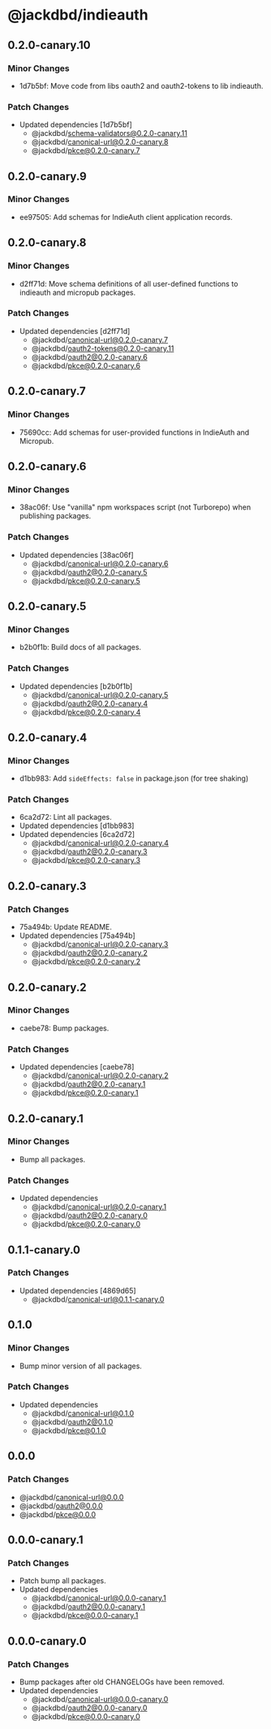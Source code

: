 # @jackdbd/indieauth

## 0.2.0-canary.10

### Minor Changes

- 1d7b5bf: Move code from libs oauth2 and oauth2-tokens to lib indieauth.

### Patch Changes

- Updated dependencies [1d7b5bf]
  - @jackdbd/schema-validators@0.2.0-canary.11
  - @jackdbd/canonical-url@0.2.0-canary.8
  - @jackdbd/pkce@0.2.0-canary.7

## 0.2.0-canary.9

### Minor Changes

- ee97505: Add schemas for IndieAuth client application records.

## 0.2.0-canary.8

### Minor Changes

- d2ff71d: Move schema definitions of all user-defined functions to indieauth and micropub packages.

### Patch Changes

- Updated dependencies [d2ff71d]
  - @jackdbd/canonical-url@0.2.0-canary.7
  - @jackdbd/oauth2-tokens@0.2.0-canary.11
  - @jackdbd/oauth2@0.2.0-canary.6
  - @jackdbd/pkce@0.2.0-canary.6

## 0.2.0-canary.7

### Minor Changes

- 75690cc: Add schemas for user-provided functions in IndieAuth and Micropub.

## 0.2.0-canary.6

### Minor Changes

- 38ac06f: Use "vanilla" npm workspaces script (not Turborepo) when publishing packages.

### Patch Changes

- Updated dependencies [38ac06f]
  - @jackdbd/canonical-url@0.2.0-canary.6
  - @jackdbd/oauth2@0.2.0-canary.5
  - @jackdbd/pkce@0.2.0-canary.5

## 0.2.0-canary.5

### Minor Changes

- b2b0f1b: Build docs of all packages.

### Patch Changes

- Updated dependencies [b2b0f1b]
  - @jackdbd/canonical-url@0.2.0-canary.5
  - @jackdbd/oauth2@0.2.0-canary.4
  - @jackdbd/pkce@0.2.0-canary.4

## 0.2.0-canary.4

### Minor Changes

- d1bb983: Add `sideEffects: false` in package.json (for tree shaking)

### Patch Changes

- 6ca2d72: Lint all packages.
- Updated dependencies [d1bb983]
- Updated dependencies [6ca2d72]
  - @jackdbd/canonical-url@0.2.0-canary.4
  - @jackdbd/oauth2@0.2.0-canary.3
  - @jackdbd/pkce@0.2.0-canary.3

## 0.2.0-canary.3

### Patch Changes

- 75a494b: Update README.
- Updated dependencies [75a494b]
  - @jackdbd/canonical-url@0.2.0-canary.3
  - @jackdbd/oauth2@0.2.0-canary.2
  - @jackdbd/pkce@0.2.0-canary.2

## 0.2.0-canary.2

### Minor Changes

- caebe78: Bump packages.

### Patch Changes

- Updated dependencies [caebe78]
  - @jackdbd/canonical-url@0.2.0-canary.2
  - @jackdbd/oauth2@0.2.0-canary.1
  - @jackdbd/pkce@0.2.0-canary.1

## 0.2.0-canary.1

### Minor Changes

- Bump all packages.

### Patch Changes

- Updated dependencies
  - @jackdbd/canonical-url@0.2.0-canary.1
  - @jackdbd/oauth2@0.2.0-canary.0
  - @jackdbd/pkce@0.2.0-canary.0

## 0.1.1-canary.0

### Patch Changes

- Updated dependencies [4869d65]
  - @jackdbd/canonical-url@0.1.1-canary.0

## 0.1.0

### Minor Changes

- Bump minor version of all packages.

### Patch Changes

- Updated dependencies
  - @jackdbd/canonical-url@0.1.0
  - @jackdbd/oauth2@0.1.0
  - @jackdbd/pkce@0.1.0

## 0.0.0

### Patch Changes

- @jackdbd/canonical-url@0.0.0
- @jackdbd/oauth2@0.0.0
- @jackdbd/pkce@0.0.0

## 0.0.0-canary.1

### Patch Changes

- Patch bump all packages.
- Updated dependencies
  - @jackdbd/canonical-url@0.0.0-canary.1
  - @jackdbd/oauth2@0.0.0-canary.1
  - @jackdbd/pkce@0.0.0-canary.1

## 0.0.0-canary.0

### Patch Changes

- Bump packages after old CHANGELOGs have been removed.
- Updated dependencies
  - @jackdbd/canonical-url@0.0.0-canary.0
  - @jackdbd/oauth2@0.0.0-canary.0
  - @jackdbd/pkce@0.0.0-canary.0
